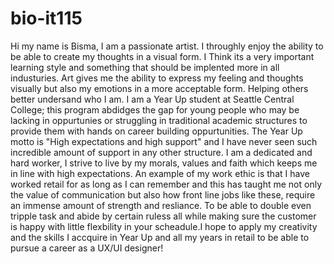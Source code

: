 # bio-it115

Hi my name is Bisma, I am a passionate artist. I throughly enjoy the ability to be able to create my thoughts in a visual form. I Think its a very important learning style and something that should be implented more in all industuries. Art gives me the ability to express my feeling and thoughts visually but also my emotions in a more acceptable form. Helping others better undersand who I am. 
I am a Year Up student at Seattle Central College; this program abdidges the gap for young people who may be lacking in oppurtunies or struggling in traditional academic structures to provide them with hands on career building oppurtunities. The Year Up motto is "High expectations and high support" and I have never seen such incredible amount of support in any other structure. I am a dedicated and hard worker, I strive to live by my morals, values and faith which keeps me in line with high expectations. 
An example of my work ethic is that I have worked retail for as long as I can remember and this has taught me not only the value of communication but also how front line jobs like these, require an immense amount of strength and resliance. To be able to double even tripple task and abide by certain ruless all while making sure the customer is happy with little flexbility in your scheadule.I hope to apply my creativity and the skills I accquire in Year Up and all my years in retail to be able to pursue a career as a UX/UI designer!
